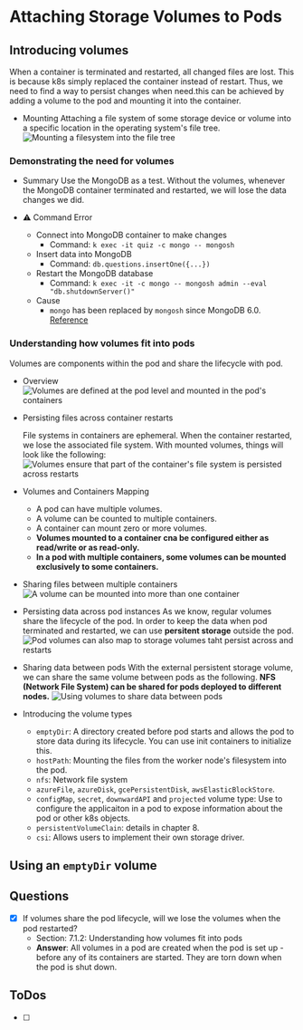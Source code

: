 # Attaching Storage Volumes to Pods

## Introducing volumes
When a container is terminated and restarted, all changed files are lost. This is because k8s simply replaced the container instead of restart. Thus, we need to find a way to persist changes when need.this can be achieved by adding a volume to the pod and mounting it into the container.

- Mounting
  Attaching a file system of some storage device or volume into a specific location in the operating system's file tree. 
  ![Mounting a filesystem into the file tree](https://drek4537l1klr.cloudfront.net/luksa3/v-14/Figures/07image002.png)

### Demonstrating the need for volumes

- Summary
  Use the MongoDB as a test. Without the volumes, whenever the MongoDB container terminated and restarted, we will lose the data changes we did.

- :warning: Command Error
  - Connect into MongoDB container to make changes 
    - Command: `k exec -it quiz -c mongo -- mongosh`
  - Insert data into MongoDB
    - Command: `db.questions.insertOne({...})`
  - Restart the MongoDB database 
    - Command: `k exec -it -c mongo -- mongosh admin --eval "db.shutdownServer()"`
  - Cause
    - `mongo` has been replaced by `mongosh` since MongoDB 6.0. [Reference](https://stackoverflow.com/questions/73582703/mongo-command-not-found-on-mongodb-6-0-docker-container)

### Understanding how volumes fit into pods

Volumes are components within the pod and share the lifecycle with pod. 

- Overview
  ![Volumes are defined at the pod level and mounted in the pod's containers](https://drek4537l1klr.cloudfront.net/luksa3/v-14/Figures/07image005.png)

- Persisting files across container restarts 
  
  File systems in containers are ephemeral. When the container restarted, we lose the associated file system. With mounted volumes, things will look like the following: 
  ![Volumes ensure that part of the container's file system is persisted across restarts](https://drek4537l1klr.cloudfront.net/luksa3/v-14/Figures/07image006.png)

- Volumes and Containers Mapping
  - A pod can have multiple volumes.
  - A volume can be counted to multiple containers.
  - A container can mount zero or more volumes. 
  - **Volumes mounted to a container cna be configured either as read/write or as read-only.**
  - **In a pod with multiple containers, some volumes can be mounted exclusively to some containers.**

- Sharing files between multiple containers
  ![A volume can be mounted into more than one container](https://drek4537l1klr.cloudfront.net/luksa3/v-14/Figures/07image008.png)

- Persisting data across pod instances 
  As we know, regular volumes share the lifecycle of the pod. In order to keep the data when pod terminated and restarted, we can use **persitent storage** outside the pod. 
  ![Pod volumes can also map to storage volumes taht persist across and restarts](https://drek4537l1klr.cloudfront.net/luksa3/v-14/Figures/07image009.png)

- Sharing data between pods
  With the external persistent storage volume, we can share the same volume between pods as the following. **NFS (Network File System) can be shared for pods deployed to different nodes.**
  ![Using volumes to share data between pods](https://drek4537l1klr.cloudfront.net/luksa3/v-14/Figures/07image010.png)

- Introducing the volume types
  - `emptyDir`: A directory created before pod starts and allows the pod to store data during its lifecycle. You can use init containers to initialize this.
  - `hostPath`: Mounting the files from the worker node's filesystem into the pod.
  - `nfs`: Network file system
  - `azureFile`, `azureDisk`, `gcePersistentDisk`, `awsElasticBlockStore`.
  - `configMap`, `secret`, `downwardAPI` and `projected` volume type: Use to configure the applicaiton in a pod to expose information about the pod or other k8s objects.
  - `persistentVolumeClain`: details in chapter 8. 
  - `csi`: Allows users to implement their own storage driver.

## Using an `emptyDir` volume



## Questions
- [X] If volumes share the pod lifecycle, will we lose the volumes when the pod restarted?
  - Section: 7.1.2: Understanding how volumes fit into pods
  - **Answer**: All volumes in a pod are created when the pod is set up - before any of its containers are started. They are torn down when the pod is shut down.

## ToDos
- [ ] 